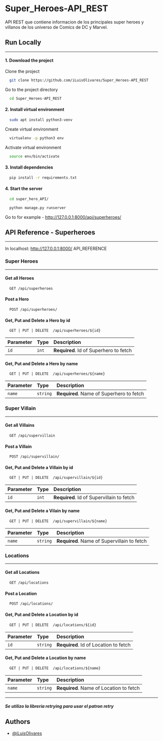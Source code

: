 # Super_Heroes-API_REST

API REST que contiene informacion de los principales super heroes y villanos de los universo de Comics de DC y Marvel.

## Run Locally

---

#### 1. Download the project

Clone the project

```bash
  git clone https://github.com/iLuisOlivares/Super_Heroes-API_REST
```

Go to the project directory

```bash
  cd Super_Heroes-API_REST
```

#### 2. Install virtual environment

```bash
  sudo apt install python3-venv
```

Create virtual environment

```bash
  virtualenv -p python3 env
```

Activate virtual environment

```bash
  source env/bin/activate
```

#### 3. Install dependencies

```bash
  pip install -r requirements.txt
```

#### 4. Start the server

```bash
  cd super_hero_API/
```

```bash
  python manage.py runserver
```

Go to for example - http://127.0.0.1:8000/api/superheroes/

## API Reference - Superheroes

---

In localhost: http://127.0.0.1:8000/ API_REFERENCE

### Super Heroes

---

#### Get all Heroes

```http
  GET /api/superheroes
```

#### Post a Hero

```http
  POST /api/superheroes/
```

#### Get, Put and Delete a Hero by id

```http
  GET | PUT | DELETE  /api/superheroes/${id}
```

| Parameter | Type  | Description                            |
| :-------- | :---- | :------------------------------------- |
| `id`      | `int` | **Required**. Id of Superhero to fetch |

#### Get, Put and Delete a Hero by name

```http
  GET | PUT | DELETE  /api/superheroes/${name}
```

| Parameter | Type     | Description                              |
| :-------- | :------- | :--------------------------------------- |
| `name`    | `string` | **Required**. Name of Superhero to fetch |

### Super Villain

---

#### Get all Villains

```http
  GET /api/supervillain
```

#### Post a Villain

```http
  POST /api/supervillain/
```

#### Get, Put and Delete a Villain by id

```http
  GET | PUT | DELETE  /api/supervillain/${id}
```

| Parameter | Type  | Description                               |
| :-------- | :---- | :---------------------------------------- |
| `id`      | `int` | **Required**. Id of Supervillain to fetch |

#### Get, Put and Delete a Vilain by name

```http
  GET | PUT | DELETE  /api/supervillain/${name}
```

| Parameter | Type     | Description                                 |
| :-------- | :------- | :------------------------------------------ |
| `name`    | `string` | **Required**. Name of Supervillain to fetch |

### Locations

---

#### Get all Locations

```http
  GET /api/locations
```

#### Post a Location

```http
  POST /api/locations/
```

#### Get, Put and Delete a Location by id

```http
  GET | PUT | DELETE  /api/locations/${id}
```

| Parameter | Type     | Description                           |
| :-------- | :------- | :------------------------------------ |
| `id`      | `string` | **Required**. Id of Location to fetch |

#### Get, Put and Delete a Location by name

```http
  GET | PUT | DELETE  /api/locations/${name}
```

| Parameter | Type     | Description                             |
| :-------- | :------- | :-------------------------------------- |
| `name`    | `string` | **Required**. Name of Location to fetch |

---

##### Se utilizo la libreria retrying para usar el patron retry

## Authors

- [@iLuisOlivares](https://www.github.com/iluisolivares)
